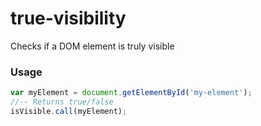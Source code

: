 true-visibility
===============

Checks if a DOM element is truly visible

### Usage
``` Javascript
var myElement = document.getElementById('my-element');
//-- Returns true/false
isVisible.call(myElement);
```
